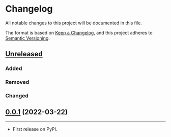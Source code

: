 # Changelog
All notable changes to this project will be documented in this file.

The format is based on [Keep a Changelog](https://keepachangelog.com/en/1.0.0/),
and this project adheres to [Semantic Versioning](https://semver.org/spec/v2.0.0.html).

## [Unreleased]

### Added

### Removed

### Changed

## [0.0.1] (2022-03-22)
------------------

* First release on PyPI.


[Unreleased]: https://github.com/fmatter/pylacoan/compare/v1.0.0...HEAD
[0.0.1]: https://github.com/fmatter/pylacoan/releases/tag/v0.0.1
